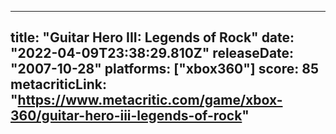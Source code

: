 
---
title: "Guitar Hero III: Legends of Rock"
date: "2022-04-09T23:38:29.810Z"
releaseDate: "2007-10-28"
platforms: ["xbox360"]
score: 85
metacriticLink: "https://www.metacritic.com/game/xbox-360/guitar-hero-iii-legends-of-rock"
---
